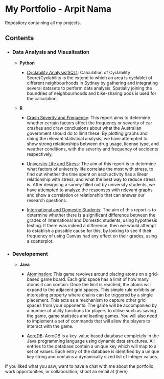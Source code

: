 # My Portfolio - Arpit Nama
Repository containing all my projects.

## Contents

- ### Data Analysis and Visualisation
	- __Python__
		- [Cyclability Analysis(SQL)](https://github.com/nama1arpit/MyPortfolio/tree/master/Cyclability_Analysis "Cyclability Analysis(SQL)"):
		Calculation of Cyclability Score(Cyclability is the extend to which an area is cyclable) of different neighbourhoods in Sydney by gathering and integrating several datasets to perform data analysis. Spatially joining the boundries of neighbourhoods and bike-sharing pods is used for the calculation.

	- __R__ 
		- [Crash Severity and Frequency](https://github.com/nama1arpit/MyPortfolio/tree/master/Crash_Severity_and_Frequency(R) "Crash Severity and Frequency"):
		This report aims to determine whether certain factors affect the frequency or severity of car crashes and draw conclusions about what the Australian government should do to limit these. By plotting graphs and doing the relevant statistical analysis, we have attempted to show strong relationships between drug usage, license type, and weather conditions, with the severity and frequency of accidents respectively.
		
		- [University Life and Stress](https://github.com/nama1arpit/MyPortfolio/tree/master/University_Life_and_Stress(R) "University Life and Stress"):
		The aim of this report is to determine what factors of university life correlate the most with stress, to find out whether the time spent on each activity has a linear relationship with stress, and what the best way to reduce stress is. After designing a survey filled out by university students, we have attempted to analyze the responses with relevant graphs and show a correlation or relationship that can answer our research questions.
		
		- [International and Domestic Students](https://github.com/nama1arpit/MyPortfolio/tree/master/International_and_Domestic_Students(R) "International and Domestic Students"):
		The aim of this report is to determine whether there is a significant difference between the grades of International and Domestic students, using hypothesis testing. If there was indeed a difference, then we would attempt to establish a possible cause for this, by looking to see if their frequency of using Canvas had any effect on their grades, using a scatterplot.
	
- ### Developement
	- __Java__
		- [Atomination](https://github.com/nama1arpit/MyPortfolio/tree/master/Atomination(JAVA) "Atomination"):
		This game revolves around placing atoms on a grid-based game board. Each grid space has a limit of how many atoms it can contain. Once the limit is reached, the atoms will expand to the adjacent grid spaces. This simple rule exhibits an interesting property where chains can be triggered by a single placement. This acts as a mechanism to capture other grid spaces from your opponents. The game will be accompanied by a number of utility functions for players to utilise such as saving the game, game statistics and loading games. You will also need to implement a set of commands that will allow the players to interact with the game.

		- [AeroDB](https://github.com/nama1arpit/MyPortfolio/tree/master/AeroDB-Database(JAVA) "AeroDB"):
		AeroDB is a key-value based database completely in the Java programming language using dynamic data structures. All entries to the database contain a unique key which will map to a set of values. Each entry of the database is identified by a unique key string and contains a dynamically sized list of integer values.

If you liked what you saw, want to have a chat with me about the portfolio, work opportunities, or collaboration, shoot an email at {here}
